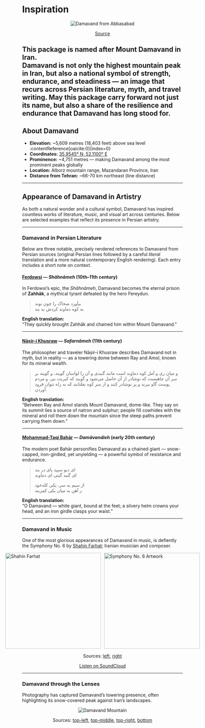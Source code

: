 # Inspiration

<p align="center">
  <img src="/documentation/assets/images/header.jpg" alt="Damavand from Abbasabad">
</p>

<p align="center">
  <a href="https://commons.wikimedia.org/wiki/File:2009-05-13_Damavand_from_Abbasabad_08.jpg" target="_blank">Source</a>
</p>

This package is named after **Mount Damavand** in Iran.  
Damavand is not only the **highest mountain peak in Iran**, but also a **national symbol of strength, endurance, and steadiness** — an image that recurs across Persian literature, myth, and travel writing.
May this package carry forward not just its name, but also a share of the resilience and endurance that Damavand has long stood for.
---

## About Damavand

- **Elevation:** ~5,609 metres (18,403 feet) above sea level :contentReference[oaicite:0]{index=0}  
- **Coordinates:** <a href="https://www.google.com/maps/@35.9545,52.1100,12z/data=!3m1!1e3" target="_blank">35.9545° N, 52.1100° E</a>
- **Prominence:** ~4,751 metres — making Damavand among the most prominent peaks globally
- **Location:** Alborz mountain range, Mazandaran Province, Iran
- **Distance from Tehran:** ~66-70 km northeast (line distance)

---

## Appearance of Damavand in Artistry

As both a natural wonder and a cultural symbol, Damavand has inspired countless works of literature, music, and visual art across centuries. Below are selected examples that reflect its presence in Persian artistry.

---

### Damavand in Persian Literature  

Below are three notable, precisely rendered references to Damavand from Persian sources (original Persian lines followed by a careful *literal* translation and a more natural contemporary English rendering). Each entry includes a short note on context.

#### [Ferdowsi](https://en.wikipedia.org/wiki/Ferdowsi) — *Shāhnāmeh* (10th–11th century)  

In Ferdowsi’s epic, the *Shāhnāmeh*, Damavand becomes the eternal prison of **Zahhāk**, a mythical tyrant defeated by the hero Fereydun.  

> بیآورد ضحاک را چون نوند  
> به کوه دماوند کردش به بند  

**English translation:**  
“They quickly brought Zahhāk and chained him within Mount Damavand.”

---

#### [Nāṣir-i Khusraw](https://en.wikipedia.org/wiki/Nasir_Khusraw) — *Safarnāmeh* (11th century)  

The philosopher and traveler Nāṣir-i Khusraw describes Damavand not in myth, but in reality — as a towering dome between Ray and Amol, known for its mineral wealth.  

> و میان ری و آمل کوه دماوند است مانند گنبدی و آن را لواسان گویند، و گویند بر سر آن چاهیست که نوشادر از آن حاصل می‌شود و گویند که کبریت نیز، و مردم پوست گاو ببرند و پر نوشادر کنند و از سر کوه بغلتانند که به راه نتوان فرود آوردن.  

**English translation:**  
“Between Ray and Amol stands Mount Damavand, dome-like. They say on its summit lies a source of natron and sulphur; people fill cowhides with the mineral and roll them down the mountain since the steep paths prevent carrying them down.”

---

#### [Mohammad-Taqi Bahār](https://en.wikipedia.org/wiki/Mohammad-Taqi_Bahar) — *Damāvandieh* (early 20th century)  

The modern poet Bahār personifies Damavand as a chained giant — snow-capped, iron-girdled, yet unyielding — a powerful symbol of resistance and endurance.  

> ای دیو سپید پای در بند  
> ای گنبد گیتی ای دماوند  
>   
> از سیم به سر، یکی کله‌خود  
> ز آهن به میان یکی کمربند  

**English translation:**  
“O Damavand — white giant, bound at the feet; a silvery helm crowns your head, and an iron girdle clasps your waist.”

---

### Damavand in Music  

One of the most glorious appearances of Damavand in music, is defiently the Symphony No. 6 by [Shahin Farhat](https://en.wikipedia.org/wiki/Shahin_Farhat); Iranian musician and composer.

<div style="display: flex; justify-content: center; gap: 10px; align-items: flex-start;">
  <img src="/documentation/assets/images/shahin_farhat.jpg" alt="Shahin Farhat" style="height:300px; width:auto;">
  <img src="/documentation/assets/images/damavand_symphony_artwork.jpg" alt="Symphony No. 6 Artwork" style="height:300px; width:auto;">
</div>


<p align="center">
  Sources:
  <a href="https://en.wikipedia.org/wiki/Shahin_farhat" target="_blank">left</a>, 
  <a href="https://soundcloud.com/shaheenfarhat/sets/symphony-no-6-damavand" target="_blank">right</a>
</p>


<p align="center">
  <a href="https://soundcloud.com/shaheenfarhat/sets/symphony-no-6-damavand" target="_blank">Listen on SoundCloud</a>
</p>

---

### Damavand through the Lenses  

Photography has captured Damavand’s towering presence, often highlighting its snow-covered peak against Iran’s landscapes.  

<p align="center">
  <img src="/documentation/assets/images/tiled_image.jpg" alt="Damavand Mountain">
</p>
<p align="center">
  Sources: 
  <a href="https://pbs.twimg.com/media/G1oYrEaXEAAJRww?format=jpg&name=large" target="_blank">top-left</a>, 
  <a href="https://pbs.twimg.com/media/G1ERpruWQAIwzCY?format=jpg&name=large" target="_blank">top-middle</a>, 
  <a href="https://pbs.twimg.com/media/G0ZW9rNXQAADQBL?format=jpg&name=large" target="_blank">top-right</a>, 
  <a href="https://en.ifilmtv.ir/UploadedFiles/Images/04-07-2021/11_27_02MountDamavDay10.jpg" target="_blank">bottom</a>
</p>
